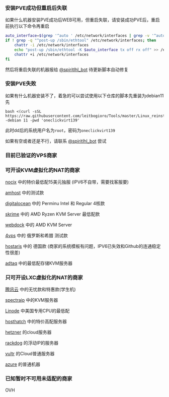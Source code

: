 ### 安装PVE成功但重启后失联

如果什么机器安装PVE成功后WEB可用，但重启失联，请安装成功PVE后，重启前执行以下命令再重启

```bash
auto_interface=$(grep '^auto ' /etc/network/interfaces | grep -v '^auto lo' | awk '{print $2}' | head -n 1)
if ! grep -q "^post-up /sbin/ethtool" /etc/network/interfaces; then
    chattr -i /etc/network/interfaces
    echo "post-up /sbin/ethtool -K $auto_interface tx off rx off" >> /etc/network/interfaces
    chattr +i /etc/network/interfaces
fi
```

然后将重启失联的机器报给 [@spiritlhl_bot](https://t.me/spiritlhl_bot) 待更新脚本自动修复

### 安装PVE失败

如果有什么机器安装不了，着急的可以尝试使用以下仓库的脚本先重装为debian11先

```
bash <(curl -sSL https://raw.githubusercontent.com/leitbogioro/Tools/master/Linux_reinstall/InstallNET.sh) -debian 11 -pwd 'oneclickvirt139'
```

此时dd后的系统用户名为```root```，密码为```oneclickvirt139```

如果有空或者还是不行，请联系 [@spiritlhl_bot](https://t.me/spiritlhl_bot) 尝试

### 目前已验证的VPS商家

### 可开设KVM虚拟化的NAT的商家

[nocix](https://www.nocix.net/) 中的特价最低配15美元独服 (IPV6不自带，需要找客服要)

[amhost](http://amhost.net/vps/?cid=29317) 中的测试款

[digitalocean](https://m.do.co/c/e9712622ee89) 中的 Perminu Intel 和 Regular 4核款

[skrime](https://hosting.skrime.eu/a/server) 中的 AMD Ryzen KVM Server 最低配款

[webdock](https://webdock.io/en?maff=wdaff--150) 中的 AMD KVM Server

[4vps](https://clck.ru/33VQmc) 中的 俄罗斯和希腊 测试款

[hostaris](https://deploy.hostaris.com/) 中的 德国款 (商家的系统模板有问题，IPV6已失效和Github的连通稳定性很差)

[adtaq](https://www.adtaq.com/) 中的最低配存储KVM服务器

### 只可开设LXC虚拟化的NAT的商家

[腾讯云](https://curl.qcloud.com/tPrMnfZm) 中的无忧款和特惠款(学生机)

[spectraip](https://my.spectraip.net/aff.php?aff=35) 中的KVM服务器

[Linode](https://www.linode.com/lp/refer/?r=9296554d01ecacaa0be56892fd969b557722becd) 中美国专用CPU的最低配

[hosthatch](https://cloud.hosthatch.com/a/2450) 中的特价高配服务器

[hetzner](https://hetzner.cloud/?ref=CnWVr0FGneUl) 的cloud服务器

[rackdog](https://cloud.rackdog.com/referral/bx8fms) 的浮动IP的服务器

[vultr](https://www.vultr.com/?ref=9124520-8H) 的Cloud普通服务器

[azure](https://portal.azure.com/#create/Microsoft.VirtualMachine-ARM) 的普通机器

### 已知暂时不可用未适配的商家

OVH

